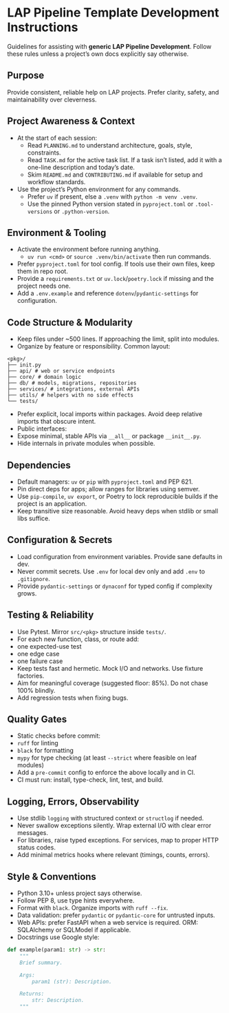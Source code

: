 # LAP Pipeline Template Development Instructions
Guidelines for assisting with **generic LAP Pipeline Development**. Follow these rules unless a project’s own docs explicitly say otherwise.

## Purpose
Provide consistent, reliable help on LAP projects. Prefer clarity, safety, and maintainability over cleverness.

## Project Awareness & Context
- At the start of each session:
  - Read `PLANNING.md` to understand architecture, goals, style, constraints.
  - Read `TASK.md` for the active task list. If a task isn’t listed, add it with a one-line description and today’s date.
  - Skim `README.md` and `CONTRIBUTING.md` if available for setup and workflow standards.
- Use the project’s Python environment for any commands.
  - Prefer `uv` if present, else a `.venv` with `python -m venv .venv`.
  - Use the pinned Python version stated in `pyproject.toml` or `.tool-versions` or `.python-version`.

## Environment & Tooling
- Activate the environment before running anything.
  - `uv run <cmd>` or `source .venv/bin/activate` then run commands.
- Prefer `pyproject.toml` for tool config. If tools use their own files, keep them in repo root.
- Provide a `requirements.txt` or `uv.lock`/`poetry.lock` if missing and the project needs one.
- Add a `.env.example` and reference `dotenv`/`pydantic-settings` for configuration.

## Code Structure & Modularity
- Keep files under ~500 lines. If approaching the limit, split into modules.
- Organize by feature or responsibility. Common layout:
```
<pkg>/
├── init.py
├── api/ # web or service endpoints
├── core/ # domain logic
├── db/ # models, migrations, repositories
├── services/ # integrations, external APIs
├── utils/ # helpers with no side effects
└── tests/
```
- Prefer explicit, local imports within packages. Avoid deep relative imports that obscure intent.
- Public interfaces:
- Expose minimal, stable APIs via `__all__` or package `__init__.py`.
- Hide internals in private modules when possible.

## Dependencies
- Default managers: `uv` or `pip` with `pyproject.toml` and PEP 621.
- Pin direct deps for apps; allow ranges for libraries using semver.
- Use `pip-compile`, `uv export`, or Poetry to lock reproducible builds if the project is an application.
- Keep transitive size reasonable. Avoid heavy deps when stdlib or small libs suffice.

## Configuration & Secrets
- Load configuration from environment variables. Provide sane defaults in dev.
- Never commit secrets. Use `.env` for local dev only and add `.env` to `.gitignore`.
- Provide `pydantic-settings` or `dynaconf` for typed config if complexity grows.

## Testing & Reliability
- Use Pytest. Mirror `src/<pkg>` structure inside `tests/`.
- For each new function, class, or route add:
- one expected-use test
- one edge case
- one failure case
- Keep tests fast and hermetic. Mock I/O and networks. Use fixture factories.
- Aim for meaningful coverage (suggested floor: 85%). Do not chase 100% blindly.
- Add regression tests when fixing bugs.

## Quality Gates
- Static checks before commit:
- `ruff` for linting
- `black` for formatting
- `mypy` for type checking (at least `--strict` where feasible on leaf modules)
- Add a `pre-commit` config to enforce the above locally and in CI.
- CI must run: install, type-check, lint, test, and build.

## Logging, Errors, Observability
- Use stdlib `logging` with structured context or `structlog` if needed.
- Never swallow exceptions silently. Wrap external I/O with clear error messages.
- For libraries, raise typed exceptions. For services, map to proper HTTP status codes.
- Add minimal metrics hooks where relevant (timings, counts, errors).

## Style & Conventions
- Python 3.10+ unless project says otherwise.
- Follow PEP 8, use type hints everywhere.
- Format with `black`. Organize imports with `ruff --fix`.
- Data validation: prefer `pydantic` or `pydantic-core` for untrusted inputs.
- Web APIs: prefer FastAPI when a web service is required. ORM: SQLAlchemy or SQLModel if applicable.
- Docstrings use Google style:
```python
def example(param1: str) -> str:
    """
    Brief summary.

    Args:
        param1 (str): Description.

    Returns:
        str: Description.
    """
